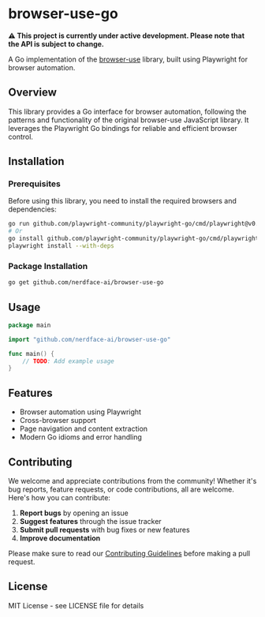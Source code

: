 # browser-use-go

**⚠️ This project is currently under active development. Please note that the API is subject to change.**

A Go implementation of the [browser-use](https://github.com/browser-use/browser-use) library, built using Playwright for browser automation.

## Overview

This library provides a Go interface for browser automation, following the patterns and functionality of the original browser-use JavaScript library. It leverages the Playwright Go bindings for reliable and efficient browser control.

## Installation

### Prerequisites

Before using this library, you need to install the required browsers and dependencies:

```bash
go run github.com/playwright-community/playwright-go/cmd/playwright@v0.5101.0 install --with-deps
# Or
go install github.com/playwright-community/playwright-go/cmd/playwright@v0.5101.0
playwright install --with-deps
```

### Package Installation

```bash
go get github.com/nerdface-ai/browser-use-go
```

## Usage

```go
package main

import "github.com/nerdface-ai/browser-use-go"

func main() {
    // TODO: Add example usage
}
```

## Features

- Browser automation using Playwright
- Cross-browser support
- Page navigation and content extraction
- Modern Go idioms and error handling

## Contributing

We welcome and appreciate contributions from the community! Whether it's bug reports, feature requests, or code contributions, all are welcome. Here's how you can contribute:

1. **Report bugs** by opening an issue
2. **Suggest features** through the issue tracker
3. **Submit pull requests** with bug fixes or new features
4. **Improve documentation**

Please make sure to read our [Contributing Guidelines](CONTRIBUTING.md) before making a pull request.

## License

MIT License - see LICENSE file for details

